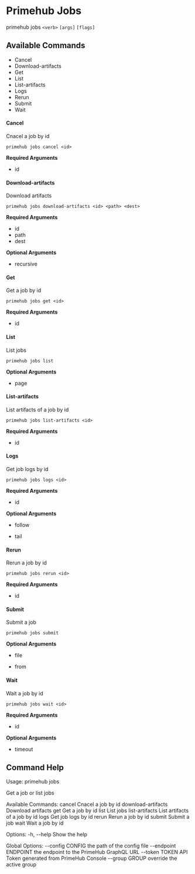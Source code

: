 
# Primehub Jobs

primehub jobs `<verb>` `[args]` `[flags]`


## Available Commands

* Cancel
* Download-artifacts
* Get
* List
* List-artifacts
* Logs
* Rerun
* Submit
* Wait



#### Cancel

Cnacel a job by id


```
primehub jobs cancel <id>
```
**Required Arguments**
* id
 


 



#### Download-artifacts

Download artifacts


```
primehub jobs download-artifacts <id> <path> <dest>
```
**Required Arguments**
* id
* path
* dest
 



**Optional Arguments**

* recursive

 



#### Get

Get a job by id


```
primehub jobs get <id>
```
**Required Arguments**
* id
 


 



#### List

List jobs


```
primehub jobs list
```
 



**Optional Arguments**

* page

 



#### List-artifacts

List artifacts of a job by id


```
primehub jobs list-artifacts <id>
```
**Required Arguments**
* id
 


 



#### Logs

Get job logs by id


```
primehub jobs logs <id>
```
**Required Arguments**
* id
 



**Optional Arguments**

* follow

* tail

 



#### Rerun

Rerun a job by id


```
primehub jobs rerun <id>
```
**Required Arguments**
* id
 


 



#### Submit

Submit a job


```
primehub jobs submit
```
 



**Optional Arguments**

* file

* from

 



#### Wait

Wait a job by id


```
primehub jobs wait <id>
```
**Required Arguments**
* id
 



**Optional Arguments**

* timeout

 


 

## Command Help

Usage: 
  primehub jobs <command>

Get a job or list jobs

Available Commands:
  cancel               Cnacel a job by id
  download-artifacts   Download artifacts
  get                  Get a job by id
  list                 List jobs
  list-artifacts       List artifacts of a job by id
  logs                 Get job logs by id
  rerun                Rerun a job by id
  submit               Submit a job
  wait                 Wait a job by id

Options:
  -h, --help           Show the help

Global Options:
  --config CONFIG      the path of the config file
  --endpoint ENDPOINT  the endpoint to the PrimeHub GraphQL URL
  --token TOKEN        API Token generated from PrimeHub Console
  --group GROUP        override the active group
